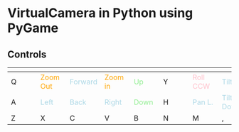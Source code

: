 # VirtualCamera in Python using PyGame

## Controls

| <div style="width:50px"></div> | <div style="width:50px"></div>              | <div style="width:50px"></div>                | <div style="width:50px"></div>              | <div style="width:50px"></div>              | <div style="width:50px"></div> | <div style="width:50px"></div>               | <div style="width:50px"></div>                  | <div style="width:50px"></div>               | <div style="width:50px"></div> |
| ------------------------------ | ------------------------------------------- | --------------------------------------------- | ------------------------------------------- | ------------------------------------------- | ------------------------------ | -------------------------------------------- | ----------------------------------------------- | -------------------------------------------- | ------------------------------ |
| Q                              | <span style="color:orange;">Zoom Out</span> | <span style="color:lightblue;">Forward</span> | <span style="color:orange;">Zoom in</span>  | <span style="color:lightgreen;">Up</span>   | Y                              | <span style="color:pink;">Roll CCW</span>    | <span style="color:lightblue;">Tilt Up</span>   | <span style="color:pink;">Roll CW</span>     | P                              |
| A                              | <span style="color:lightblue;">Left</span>  | <span style="color:lightblue;">Back</span>    | <span style="color:lightblue;">Right</span> | <span style="color:lightgreen;">Down</span> | H                              | <span style="color:lightblue;">Pan L.</span> | <span style="color:lightblue;">Tilt Down</span> | <span style="color:lightblue;">Pan R.</span> | ;                              |
| Z                              | X                                           | C                                             | V                                           | B                                           | N                              | M                                            | ,                                               | .                                            | /                              |
